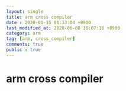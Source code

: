 ```yaml
---
layout: single
title: arm cross compiler
date : 2020-01-15 01:33:04 +0900
last_modified_at: 2020-06-08 18:07:16 +0900
category: arm
tag: [arm, cross_compiler]
comments: true
public : true
---
```


# arm cross compiler
